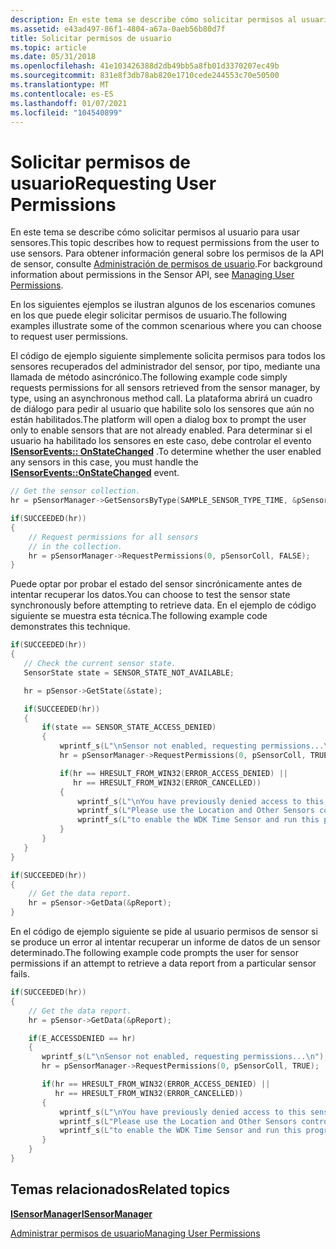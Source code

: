 ```yaml
---
description: En este tema se describe cómo solicitar permisos al usuario para usar sensores. Para obtener información general sobre los permisos de la API de sensor, consulte Administración de permisos de usuario.
ms.assetid: e43ad497-86f1-4804-a67a-0aeb56b80d7f
title: Solicitar permisos de usuario
ms.topic: article
ms.date: 05/31/2018
ms.openlocfilehash: 41e103426388d2db49bb5a8fb01d3370207ec49b
ms.sourcegitcommit: 831e8f3db78ab820e1710cede244553c70e50500
ms.translationtype: MT
ms.contentlocale: es-ES
ms.lasthandoff: 01/07/2021
ms.locfileid: "104540899"
---
```

# <a name="requesting-user-permissions"></a><span data-ttu-id="154ba-104">Solicitar permisos de usuario</span><span class="sxs-lookup"><span data-stu-id="154ba-104">Requesting User Permissions</span></span>

<span data-ttu-id="154ba-105">En este tema se describe cómo solicitar permisos al usuario para usar sensores.</span><span class="sxs-lookup"><span data-stu-id="154ba-105">This topic describes how to request permissions from the user to use sensors.</span></span> <span data-ttu-id="154ba-106">Para obtener información general sobre los permisos de la API de sensor, consulte [Administración de permisos de usuario](managing-user-permissions.md).</span><span class="sxs-lookup"><span data-stu-id="154ba-106">For background information about permissions in the Sensor API, see [Managing User Permissions](managing-user-permissions.md).</span></span>

<span data-ttu-id="154ba-107">En los siguientes ejemplos se ilustran algunos de los escenarios comunes en los que puede elegir solicitar permisos de usuario.</span><span class="sxs-lookup"><span data-stu-id="154ba-107">The following examples illustrate some of the common scenarious where you can choose to request user permissions.</span></span>

<span data-ttu-id="154ba-108">El código de ejemplo siguiente simplemente solicita permisos para todos los sensores recuperados del administrador del sensor, por tipo, mediante una llamada de método asincrónico.</span><span class="sxs-lookup"><span data-stu-id="154ba-108">The following example code simply requests permissions for all sensors retrieved from the sensor manager, by type, using an asynchronous method call.</span></span> <span data-ttu-id="154ba-109">La plataforma abrirá un cuadro de diálogo para pedir al usuario que habilite solo los sensores que aún no están habilitados.</span><span class="sxs-lookup"><span data-stu-id="154ba-109">The platform will open a dialog box to prompt the user only to enable sensors that are not already enabled.</span></span> <span data-ttu-id="154ba-110">Para determinar si el usuario ha habilitado los sensores en este caso, debe controlar el evento [**ISensorEvents:: OnStateChanged**](/windows/win32/api/sensorsapi/nf-sensorsapi-isensorevents-onstatechanged) .</span><span class="sxs-lookup"><span data-stu-id="154ba-110">To determine whether the user enabled any sensors in this case, you must handle the [**ISensorEvents::OnStateChanged**](/windows/win32/api/sensorsapi/nf-sensorsapi-isensorevents-onstatechanged) event.</span></span>


```C++
// Get the sensor collection.
hr = pSensorManager->GetSensorsByType(SAMPLE_SENSOR_TYPE_TIME, &pSensorColl);

if(SUCCEEDED(hr))
{
    // Request permissions for all sensors
    // in the collection.
    hr = pSensorManager->RequestPermissions(0, pSensorColl, FALSE);
}

```



<span data-ttu-id="154ba-111">Puede optar por probar el estado del sensor sincrónicamente antes de intentar recuperar los datos.</span><span class="sxs-lookup"><span data-stu-id="154ba-111">You can choose to test the sensor state synchronously before attempting to retrieve data.</span></span> <span data-ttu-id="154ba-112">En el ejemplo de código siguiente se muestra esta técnica.</span><span class="sxs-lookup"><span data-stu-id="154ba-112">The following example code demonstrates this technique.</span></span>


```C++
if(SUCCEEDED(hr))
{
   // Check the current sensor state.
   SensorState state = SENSOR_STATE_NOT_AVAILABLE;

   hr = pSensor->GetState(&state);

   if(SUCCEEDED(hr))
   {
       if(state == SENSOR_STATE_ACCESS_DENIED)
       {
           wprintf_s(L"\nSensor not enabled, requesting permissions...\n");
           hr = pSensorManager->RequestPermissions(0, pSensorColl, TRUE);

           if(hr == HRESULT_FROM_WIN32(ERROR_ACCESS_DENIED) ||
              hr == HRESULT_FROM_WIN32(ERROR_CANCELLED)) 
           {
               wprintf_s(L"\nYou have previously denied access to this sensor.\n");
               wprintf_s(L"Please use the Location and Other Sensors control panel\n");
               wprintf_s(L"to enable the WDK Time Sensor and run this program again.\n");
           }
       }
   }
}

if(SUCCEEDED(hr))
{
    // Get the data report.
    hr = pSensor->GetData(&pReport);
}
```



<span data-ttu-id="154ba-113">En el código de ejemplo siguiente se pide al usuario permisos de sensor si se produce un error al intentar recuperar un informe de datos de un sensor determinado.</span><span class="sxs-lookup"><span data-stu-id="154ba-113">The following example code prompts the user for sensor permissions if an attempt to retrieve a data report from a particular sensor fails.</span></span>


```C++
if(SUCCEEDED(hr))
{
    // Get the data report.
    hr = pSensor->GetData(&pReport);

    if(E_ACCESSDENIED == hr)
    {
       wprintf_s(L"\nSensor not enabled, requesting permissions...\n");
       hr = pSensorManager->RequestPermissions(0, pSensorColl, TRUE);

       if(hr == HRESULT_FROM_WIN32(ERROR_ACCESS_DENIED) ||
          hr == HRESULT_FROM_WIN32(ERROR_CANCELLED)) 
       {
           wprintf_s(L"\nYou have previously denied access to this sensor.\n");
           wprintf_s(L"Please use the Location and Other Sensors control panel\n");
           wprintf_s(L"to enable the WDK Time Sensor and run this program again.\n");
       }
    }
}
```



## <a name="related-topics"></a><span data-ttu-id="154ba-114">Temas relacionados</span><span class="sxs-lookup"><span data-stu-id="154ba-114">Related topics</span></span>

<dl> <dt>

[<span data-ttu-id="154ba-115">**ISensorManager**</span><span class="sxs-lookup"><span data-stu-id="154ba-115">**ISensorManager**</span></span>](/windows/desktop/api/sensorsapi/nn-sensorsapi-isensormanager)
</dt> <dt>

[<span data-ttu-id="154ba-116">Administrar permisos de usuario</span><span class="sxs-lookup"><span data-stu-id="154ba-116">Managing User Permissions</span></span>](managing-user-permissions.md)
</dt> </dl>

 

 
